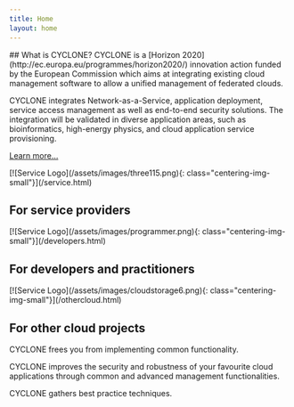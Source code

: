 ```yaml
---
title: Home
layout: home
---
```

<div class="row">
<div class="col-md-12">
## What is CYCLONE?
CYCLONE is a [Horizon 2020](http://ec.europa.eu/programmes/horizon2020/) innovation action funded by the European Commission which aims at integrating existing cloud management software to allow a unified management of federated clouds.

CYCLONE integrates Network-as-a-Service, application deployment, service access management as well as end-to-end security solutions. The integration will be validated in diverse application areas, such as bioinformatics, high-energy physics, and cloud application service provisioning.

[Learn more...](/about.html#objectives)
</div>
</div>

<div class="row text-center">
<div class="col-md-4">
[![Service Logo](/assets/images/three115.png){: class="centering-img-small"}](/service.html)
<h2>  For service providers</h2>
</div>

<div class="col-md-4">
[![Service Logo](/assets/images/programmer.png){: class="centering-img-small"}](/developers.html)
<h2>For developers and practitioners</h2>
</div>

<div class="col-md-4">
[![Service Logo](/assets/images/cloudstorage6.png){: class="centering-img-small"}](/othercloud.html)
<h2>For other cloud projects</h2>
</div>
</div>

<div class="row text-center">
<div class="col-md-4">
<p>CYCLONE frees you from implementing common functionality.</p>
</div>
<div class="col-md-4">
<p>CYCLONE improves the security and robustness of your favourite cloud applications through common and advanced management functionalities.</p>
</div>
<div class="col-md-4">
<p>CYCLONE gathers best practice techniques.</p>
</div>
</div>
